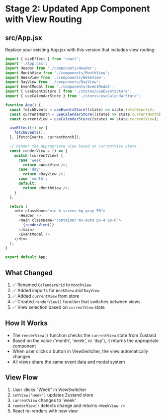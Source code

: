 # Stage 2: Updated App Component with View Routing

## src/App.jsx

Replace your existing App.jsx with this version that includes view routing:

```javascript
import { useEffect } from 'react';
import './App.css';
import Header from './components/Header';
import MonthView from './components/MonthView';
import WeekView from './components/WeekView';
import DayView from './components/DayView';
import EventModal from './components/EventModal';
import { useEventsStore } from './stores/useEventsStore';
import { useCalendarStore } from './stores/useCalendarStore';

function App() {
  const fetchEvents = useEventsStore((state) => state.fetchEvents);
  const currentMonth = useCalendarStore((state) => state.currentMonth);
  const currentView = useCalendarStore((state) => state.currentView);

  useEffect(() => {
    fetchEvents();
  }, [fetchEvents, currentMonth]);

  // Render the appropriate view based on currentView state
  const renderView = () => {
    switch (currentView) {
      case 'week':
        return <WeekView />;
      case 'day':
        return <DayView />;
      case 'month':
      default:
        return <MonthView />;
    }
  };

  return (
    <div className="min-h-screen bg-gray-50">
      <Header />
      <main className="container mx-auto px-4 py-6">
        {renderView()}
      </main>
      <EventModal />
    </div>
  );
}

export default App;
```

## What Changed

1. ✅ Renamed `CalendarGrid` to `MonthView`
2. ✅ Added imports for `WeekView` and `DayView`
3. ✅ Added `currentView` from store
4. ✅ Created `renderView()` function that switches between views
5. ✅ View selection based on `currentView` state

## How It Works

- The `renderView()` function checks the `currentView` state from Zustand
- Based on the value ('month', 'week', or 'day'), it returns the appropriate component
- When user clicks a button in ViewSwitcher, the view automatically changes
- All views share the same event data and modal system

## View Flow

1. User clicks "Week" in ViewSwitcher
2. `setView('week')` updates Zustand store
3. `currentView` changes to 'week'
4. `renderView()` detects change and returns `<WeekView />`
5. React re-renders with new view
